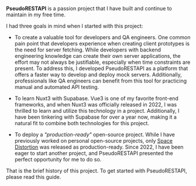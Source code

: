 **PseudoRESTAPI** is a passion project that I have built and continue to maintain in my free time.

I had three goals in mind when I started with this project:

- To create a valuable tool for developers and QA engineers. One common pain point that developers experience when creating client prototypes is the need for server fetching. While developers with backend engineering knowledge can create their own server applications, the effort may not always be justifiable, especially when time constraints are present. To address this, I developed PseudoRESTAPI as a platform that offers a faster way to develop and deploy mock servers. Additionally, professionals like QA engineers can benefit from this tool for practicing manual and automated API testing.

- To learn Nuxt3 with Supabase. Vue3 is one of my favorite front-end frameworks, and when Nuxt3 was officially released in 2022, I was thrilled to learn and utilize this technology in a project. Additionally, I have been tinkering with Supabase for over a year now, making it a natural fit to combine both technologies for this project.

- To deploy a _"production-ready"_ open-source project. While I have previously worked on personal open-source projects, only [Space Distortion](https://netervati.itch.io/space-distortion) was released as production-ready. Since 2022, I have been eager to start another project, and PseudoRESTAPI presented the perfect opportunity for me to do so.

That is the brief history of this project. To get started with PseudoRESTAPI, please read this guide.
